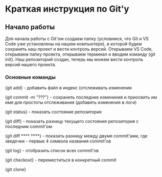 # Краткая инструкция по Git'у

## Начало работы 

Для начала работы с Git'ом создаем папку (условимся, что Git и VS Code уже установлены на нашем компьютере), в которой будем сохранять наш проект и вести контроль версий. Открываем VS Code, открываем папку проекта, открываем терминал и вводим команду {git init}. Наш репозиторий создан, теперь мы можем вести контроль версий нашего проекта.

### Основные команды 

{git add} - добавить файл в индекс (отслеживать изменения

{git commit -m "???"} - сохранить последние измениния и приосвить им имя для простоты отслеживания (добавить изменения в логи)

{git status} - показать состояние репозитория

{git diff} - показать разницу текущего состояния репозитория с последним commit'ом

{git diff **** ****} - показать разницу между двумя commit'ами, где зведочки - первые 4 символа названия commit'ов

{git log} - отобразить список всех commit'ов

{git checkout} - переместиться в конкретный commit

{git clone}